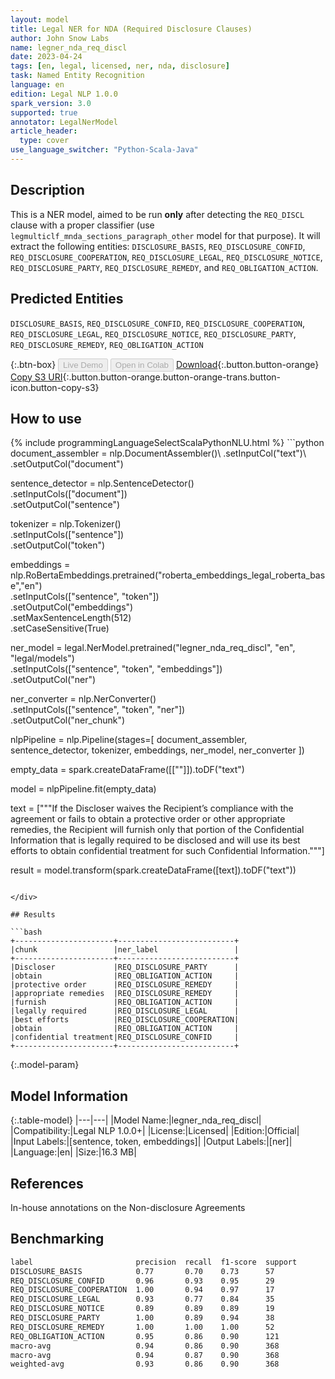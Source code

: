 ```yaml
---
layout: model
title: Legal NER for NDA (Required Disclosure Clauses)
author: John Snow Labs
name: legner_nda_req_discl
date: 2023-04-24
tags: [en, legal, licensed, ner, nda, disclosure]
task: Named Entity Recognition
language: en
edition: Legal NLP 1.0.0
spark_version: 3.0
supported: true
annotator: LegalNerModel
article_header:
  type: cover
use_language_switcher: "Python-Scala-Java"
---
```


## Description

This is a NER model, aimed to be run **only** after detecting the `REQ_DISCL` clause with a proper classifier (use `legmulticlf_mnda_sections_paragraph_other` model for that purpose). It will extract the following entities: `DISCLOSURE_BASIS`, `REQ_DISCLOSURE_CONFID`, `REQ_DISCLOSURE_COOPERATION`, `REQ_DISCLOSURE_LEGAL`, `REQ_DISCLOSURE_NOTICE`, `REQ_DISCLOSURE_PARTY`, `REQ_DISCLOSURE_REMEDY`,  and `REQ_OBLIGATION_ACTION`.

## Predicted Entities

`DISCLOSURE_BASIS`, `REQ_DISCLOSURE_CONFID`, `REQ_DISCLOSURE_COOPERATION`, `REQ_DISCLOSURE_LEGAL`, `REQ_DISCLOSURE_NOTICE`, `REQ_DISCLOSURE_PARTY`, `REQ_DISCLOSURE_REMEDY`, `REQ_OBLIGATION_ACTION`

{:.btn-box}
<button class="button button-orange" disabled>Live Demo</button>
<button class="button button-orange" disabled>Open in Colab</button>
[Download](https://s3.amazonaws.com/auxdata.johnsnowlabs.com/legal/models/legner_nda_req_discl_en_1.0.0_3.0_1682327765264.zip){:.button.button-orange}
[Copy S3 URI](s3://auxdata.johnsnowlabs.com/legal/models/legner_nda_req_discl_en_1.0.0_3.0_1682327765264.zip){:.button.button-orange.button-orange-trans.button-icon.button-copy-s3}

## How to use



<div class="tabs-box" markdown="1">
{% include programmingLanguageSelectScalaPythonNLU.html %}
```python
document_assembler = nlp.DocumentAssembler()\
        .setInputCol("text")\
        .setOutputCol("document")
        
sentence_detector = nlp.SentenceDetector()\
        .setInputCols(["document"])\
        .setOutputCol("sentence")

tokenizer = nlp.Tokenizer()\
        .setInputCols(["sentence"])\
        .setOutputCol("token")

embeddings = nlp.RoBertaEmbeddings.pretrained("roberta_embeddings_legal_roberta_base","en") \
        .setInputCols(["sentence", "token"]) \
        .setOutputCol("embeddings")\
        .setMaxSentenceLength(512)\
        .setCaseSensitive(True)

ner_model = legal.NerModel.pretrained("legner_nda_req_discl", "en", "legal/models")\
        .setInputCols(["sentence", "token", "embeddings"])\
        .setOutputCol("ner")

ner_converter = nlp.NerConverter()\
        .setInputCols(["sentence", "token", "ner"])\
        .setOutputCol("ner_chunk")

nlpPipeline = nlp.Pipeline(stages=[
        document_assembler,
        sentence_detector,
        tokenizer,
        embeddings,
        ner_model,
        ner_converter
])

empty_data = spark.createDataFrame([[""]]).toDF("text")

model = nlpPipeline.fit(empty_data)

text = ["""If the Discloser waives the Recipient’s compliance with the agreement or fails to obtain a protective order or other appropriate remedies, the Recipient will furnish only that portion of the Confidential Information that is legally required to be disclosed and will use its best efforts to obtain confidential treatment for such Confidential Information."""]

result = model.transform(spark.createDataFrame([text]).toDF("text"))
```

</div>

## Results

```bash
+----------------------+--------------------------+
|chunk                 |ner_label                 |
+----------------------+--------------------------+
|Discloser             |REQ_DISCLOSURE_PARTY      |
|obtain                |REQ_OBLIGATION_ACTION     |
|protective order      |REQ_DISCLOSURE_REMEDY     |
|appropriate remedies  |REQ_DISCLOSURE_REMEDY     |
|furnish               |REQ_OBLIGATION_ACTION     |
|legally required      |REQ_DISCLOSURE_LEGAL      |
|best efforts          |REQ_DISCLOSURE_COOPERATION|
|obtain                |REQ_OBLIGATION_ACTION     |
|confidential treatment|REQ_DISCLOSURE_CONFID     |
+----------------------+--------------------------+
```

{:.model-param}
## Model Information

{:.table-model}
|---|---|
|Model Name:|legner_nda_req_discl|
|Compatibility:|Legal NLP 1.0.0+|
|License:|Licensed|
|Edition:|Official|
|Input Labels:|[sentence, token, embeddings]|
|Output Labels:|[ner]|
|Language:|en|
|Size:|16.3 MB|

## References

In-house annotations on the Non-disclosure Agreements

## Benchmarking

```bash
label                       precision  recall  f1-score  support 
DISCLOSURE_BASIS            0.77       0.70    0.73      57      
REQ_DISCLOSURE_CONFID       0.96       0.93    0.95      29      
REQ_DISCLOSURE_COOPERATION  1.00       0.94    0.97      17      
REQ_DISCLOSURE_LEGAL        0.93       0.77    0.84      35      
REQ_DISCLOSURE_NOTICE       0.89       0.89    0.89      19      
REQ_DISCLOSURE_PARTY        1.00       0.89    0.94      38      
REQ_DISCLOSURE_REMEDY       1.00       1.00    1.00      52      
REQ_OBLIGATION_ACTION       0.95       0.86    0.90      121     
macro-avg                   0.94       0.86    0.90      368     
macro-avg                   0.94       0.87    0.90      368     
weighted-avg                0.93       0.86    0.90      368    
```